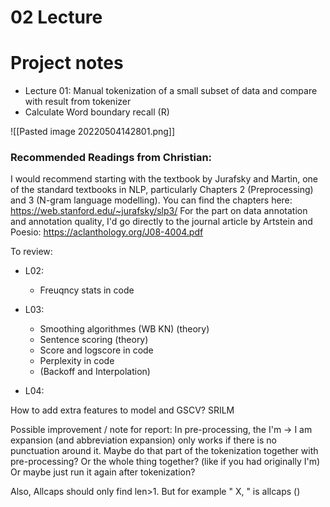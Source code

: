 # 02 Lecture



# Project notes

- Lecture 01: Manual tokenization of a small subset of data and compare with result from tokenizer
- Calculate Word boundary recall (R)

![[Pasted image 20220504142801.png]]


### Recommended Readings from Christian:
I would recommend starting with the textbook by Jurafsky and Martin, one of the standard textbooks in NLP, particularly Chapters 2 (Preprocessing) and 3 (N-gram language modelling). You can find the chapters here: https://web.stanford.edu/~jurafsky/slp3/
For the part on data annotation and annotation quality, I'd go directly to the journal article by Artstein and Poesio: https://aclanthology.org/J08-4004.pdf


To review:
- L02:
	- Freuqncy stats in code

- L03:
	- Smoothing algorithmes (WB KN) (theory)
	- Sentence scoring (theory)
	- Score and logscore in code
	- Perplexity in code
	- (Backoff and Interpolation)

- L04:



How to add extra features to model and GSCV?
SRILM



Possible improvement / note for report:  In pre-processing, the I'm -> I am expansion (and abbreviation expansion) only works if there is no punctuation around it. Maybe do that part of the tokenization together with pre-processing? Or the whole thing together? (like if you had originally I'm)
Or maybe just run it again after tokenization?

Also, Allcaps should only find len>1. But for example "   X, " is allcaps ()